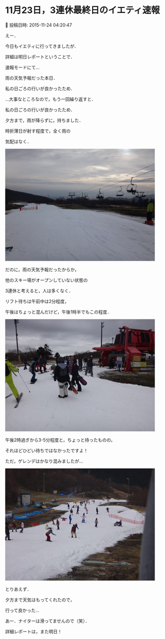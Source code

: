 # 11月23日，3連休最終日のイエティ速報

📅 投稿日時: 2015-11-24 04:20:47

えー．


今日もイエティに行ってきましたが．


詳細は明日レポートということで．


速報モードにて…





雨の天気予報だった本日．


私の日ごろの行いが良かったため．


…大事なところなので，もう一回繰り返すと．


私の日ごろの行いが良かったため．


夕方まで，雨が降らずに，持ちました．





時折薄日が射す程度で，全く雨の


気配はなく．




![c0d506766d3316de20762319d2b739ad.jpg](images/c0d506766d3316de20762319d2b739ad.jpg)




だのに，雨の天気予報だったからか，


他のスキー場がオープンしていない状態の


3連休と考えると，人は多くなく．


リフト待ちは午前中は2分程度，


午後はちょっと混んだけど，午後1時半でもこの程度．




![b4740ee6c0eb9fc77b7c9108c224a25e.jpg](images/b4740ee6c0eb9fc77b7c9108c224a25e.jpg)




午後2時過ぎから3-5分程度と，ちょっと待ったものの，


それほどひどい待ちではなかったですよ！





ただ，ゲレンデはかなり混みましたが…




![08912a066ab95875c5c4e1d228d7c486.jpg](images/08912a066ab95875c5c4e1d228d7c486.jpg)







とりあえず．


夕方まで天気はもってくれたので，


行って良かった…





あー．ナイターは滑ってませんので（笑）．





詳細レポートは，また明日！
